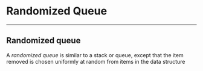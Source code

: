 # Randomized Queue

---

## Randomized queue

A *randomized queue* is similar to a stack or queue, except that the item removed is chosen uniformly at random from items in the data structure
